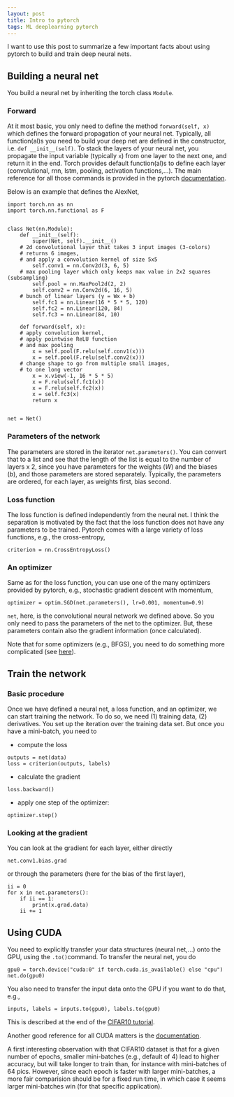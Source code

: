 ```yaml
---
layout: post
title: Intro to pytorch
tags: ML deeplearning pytorch
---
```


I want to use this post to summarize a few important facts about using pytorch
to build and train deep neural nets.

## Building a neural net
You build a neural net by inheriting the torch class `Module`. 

### Forward
At it most basic, you only need to define the method `forward(self, x)` which
defines the forward propagation of your neural net. Typically, all function(al)s
you need to build your deep net are defined in the constructor, i.e. `def
__init__(self)`.
To stack the layers of your neural net, you propagate the input variable
(typically `x`) from one layer to the next one, and return it in the end.
Torch provides default function(al)s to define each layer (convolutional, rnn,
lstm, pooling, activation functions,...). 
The main reference for all those commands is provided in the pytorch
[documentation](https://pytorch.org/docs/stable/nn.html).

Below is an example that defines the AlexNet,
```
import torch.nn as nn
import torch.nn.functional as F


class Net(nn.Module):
    def __init__(self):
        super(Net, self).__init__()
	# 2d convolutional layer that takes 3 input images (3-colors)
	# returns 6 images,
	# and apply a convolution kernel of size 5x5
        self.conv1 = nn.Conv2d(3, 6, 5)
	# max pooling layer which only keeps max value in 2x2 squares (subsampling)
        self.pool = nn.MaxPool2d(2, 2)
        self.conv2 = nn.Conv2d(6, 16, 5)
	# bunch of linear layers (y = Wx + b)
        self.fc1 = nn.Linear(16 * 5 * 5, 120)
        self.fc2 = nn.Linear(120, 84)
        self.fc3 = nn.Linear(84, 10)

    def forward(self, x):
	# apply convolution kernel,
	# apply pointwise ReLU function
	# and max pooling
        x = self.pool(F.relu(self.conv1(x)))
        x = self.pool(F.relu(self.conv2(x)))
	# change shape to go from multiple small images,
	# to one long vector
        x = x.view(-1, 16 * 5 * 5)
        x = F.relu(self.fc1(x))
        x = F.relu(self.fc2(x))
        x = self.fc3(x)
        return x


net = Net()
```

### Parameters of the network
The parameters are stored in the iterator `net.parameters()`. You can convert
that to a list and see that the length of the list is equal to the number of
layers x 2, since you have parameters for the weights ($W$) and the biases
($b$), and those parameters are stored separately. Typically, the parameters are
ordered, for each layer, as weights first, bias second.


### Loss function
The loss function is defined independently from the neural net. 
I think the separation is motivated by the fact that the loss function does not
have any parameters to be trained.
Pytorch comes with a large variety of loss functions, e.g., the cross-entropy,
```
criterion = nn.CrossEntropyLoss()
```

### An optimizer
Same as for the loss function, you can use one of the many optimizers provided
by pytorch, e.g., stochastic gradient descent with momentum,
```
optimizer = optim.SGD(net.parameters(), lr=0.001, momentum=0.9)
```
`net`, here, is the convolutional neural network we defined above. So you only
need to pass the parameters of the net to the optimizer. But, these parameters
contain also the gradient information (once calculated).

Note that for some optimizers (e.g., BFGS), you need to do something more
complicated (see [here](https://pytorch.org/docs/stable/optim.html)).

## Train the network

### Basic procedure
Once we have defined a neural net, a loss function, and an optimizer, we can
start training the network. To do so, we need (1) training data, (2)
derivatives. You set up the iteration over the training data set. But once you
have a mini-batch, you need to 
* compute the loss
```
outputs = net(data)
loss = criterion(outputs, labels)
```
* calculate the gradient
```
loss.backward()
```
* apply one step of the optimizer:
```
optimizer.step()
```

### Looking at the gradient
You can look at the gradient for each layer, either directly
```
net.conv1.bias.grad
```
or through the parameters (here for the bias of the first layer),
```
ii = 0
for x in net.parameters():
    if ii == 1:
        print(x.grad.data)
    ii += 1
```

## Using CUDA
You need to explicitly transfer your data structures (neural net,...) onto the
GPU, using the `.to()`command. To transfer the neural net, you do
```
gpu0 = torch.device("cuda:0" if torch.cuda.is_available() else "cpu")
net.do(gpu0)
```
You also need to transfer the input data onto the GPU if you want to do that,
e.g.,
```
inputs, labels = inputs.to(gpu0), labels.to(gpu0)
```
This is described at the end of the [CIFAR10
tutorial](https://pytorch.org/tutorials/beginner/blitz/cifar10_tutorial.html#sphx-glr-beginner-blitz-cifar10-tutorial-py).

Another good reference for all CUDA matters is the
[documentation](https://pytorch.org/docs/stable/notes/cuda.html).

A first interesting observation with that CIFAR10 dataset is that for a given
number of epochs, smaller mini-batches (e.g., default of 4) lead to higher
accuracy, but will take longer to train than, for instance with mini-batches of
64 pics. However, since each epoch is faster with larger mini-batches, a more
fair comparision should be for a fixed run time, in which case it seems larger
mini-batches win (for that specific application).
